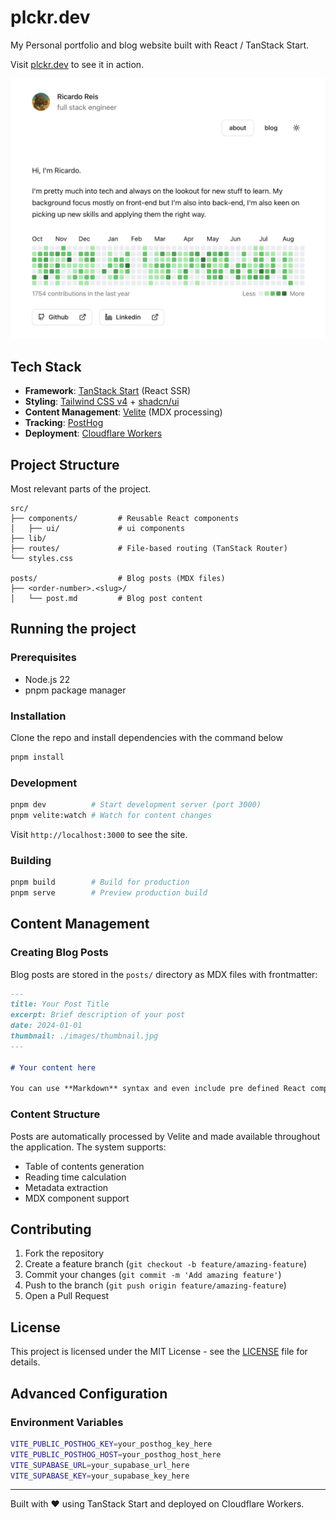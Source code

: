 # plckr.dev

My Personal portfolio and blog website built with React / TanStack Start.

Visit [plckr.dev](https://plckr.dev) to see it in action.

<picture>
  <source media="(prefers-color-scheme: dark)" srcset="./dark-site.png">
  <img alt="Website screenshot" src="./light-site.png">
</picture>

## Tech Stack

- **Framework**: [TanStack Start](https://tanstack.com/start) (React SSR)
- **Styling**: [Tailwind CSS v4](https://tailwindcss.com/) + [shadcn/ui](https://ui.shadcn.com/)
- **Content Management**: [Velite](https://velite.vercel.app/) (MDX processing)
- **Tracking**: [PostHog](https://posthog.com/)
- **Deployment**: [Cloudflare Workers](https://workers.cloudflare.com/)

## Project Structure

Most relevant parts of the project.

```
src/
├── components/         # Reusable React components
│   ├── ui/             # ui components
├── lib/
├── routes/             # File-based routing (TanStack Router)
└── styles.css

posts/                  # Blog posts (MDX files)
├── <order-number>.<slug>/
│   └── post.md         # Blog post content
```

## Running the project

### Prerequisites

- Node.js 22
- pnpm package manager

### Installation

Clone the repo and install dependencies with the command below

```bash
pnpm install
```

### Development

```bash
pnpm dev          # Start development server (port 3000)
pnpm velite:watch # Watch for content changes
```

Visit `http://localhost:3000` to see the site.

### Building

```bash
pnpm build        # Build for production
pnpm serve        # Preview production build
```

## Content Management

### Creating Blog Posts

Blog posts are stored in the `posts/` directory as MDX files with frontmatter:

```markdown
---
title: Your Post Title
excerpt: Brief description of your post
date: 2024-01-01
thumbnail: ./images/thumbnail.jpg
---

# Your content here

You can use **Markdown** syntax and even include pre defined React components!
```

### Content Structure

Posts are automatically processed by Velite and made available throughout the application. The system supports:

- Table of contents generation
- Reading time calculation
- Metadata extraction
- MDX component support

## Contributing

1. Fork the repository
2. Create a feature branch (`git checkout -b feature/amazing-feature`)
3. Commit your changes (`git commit -m 'Add amazing feature'`)
4. Push to the branch (`git push origin feature/amazing-feature`)
5. Open a Pull Request

## License

This project is licensed under the MIT License - see the [LICENSE](LICENSE) file for details.

## Advanced Configuration

### Environment Variables

```bash
VITE_PUBLIC_POSTHOG_KEY=your_posthog_key_here
VITE_PUBLIC_POSTHOG_HOST=your_posthog_host_here
VITE_SUPABASE_URL=your_supabase_url_here
VITE_SUPABASE_KEY=your_supabase_key_here
```

---

Built with ❤️ using TanStack Start and deployed on Cloudflare Workers.
